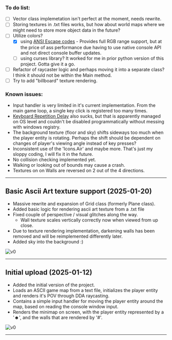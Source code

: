 ﻿### To do list:
- [ ] Vector class implemetation isn't perfect at the moment, needs rewrite.
- [ ] Storing textures in .txt files works, but how about world maps where we might need to store more object data in the future?
- [ ] Utilize colors?
	- [x] using [ANSI Escape codes](https://en.wikipedia.org/wiki/ANSI_escape_code) - Provides full RGB range support, but at the price of ass performance due having to use native console API and not direct console buffer updates.
	- [ ] using curses library? It worked for me in prior python version of this project. Gotta give it a go.
- [ ] Refactor of raycaster logic and perhaps moving it into a separate class? I think it should not be within the Main method.
- [ ] Try to add "billboard" texture rendering.

### Known issues:
- Input handler is very limited in it's current implementation. From the main game loop, a single key click is registered too many times.
- [Keyboard Repetition Delay](https://superuser.com/questions/1164303/windows-how-do-i-disable-the-keyboard-delay) also sucks, but that is apparently managed on OS level and couldn't be disabled programmatically without messing with windows registry.
- The background texture (floor and sky) shifts sideways too much when the player entity is rotating. Perhaps the shift should be dependent on changes of player's viewing angle instead of key presses?
- Inconsistent use of the 'Icons.Air' and maybe more. That's just my sloppy coding, I will fix it in the future.
- No collision checking implemented yet.
- Walking or looking out of bounds may cause a crash.
- Textures on on Walls are reversed on 2 out of the 4 directions.

___
## Basic Ascii Art texture support (2025-01-20)
- Massive rewrite and expansion of Grid class (formerly Plane class).
- Added basic logic for rendering ascii art texture from a .txt file
- Fixed couple of perspective / visual glitches along the way.
	- Wall texture scales vertically correctly now when viewed from up close.
- Due to texture rendering implementation, darkening walls has been removed and will be reimplemented differently later.
- Added sky into the background :)

![v0](previews/Preview_20250120.gif)

___
## Initial upload (2025-01-12)
- Added the initial version of the project.
- Loads an ASCII game map from a text file, initializes the player entity and renders it's POV through DDA raycasting.
- Contains a simple input handler for moving the player entity around the map, based on reading the console window input. 
- Renders the minimap on screen, with the player entity represented by a '☻', and the walls that are rendered by '#'.

![v0](previews/Preview_20250112.gif)

___


